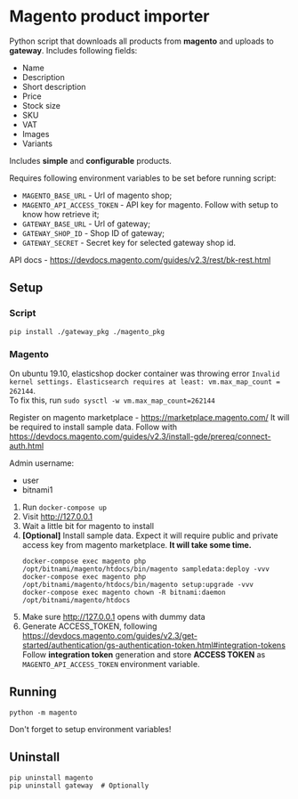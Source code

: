 # Magento product importer

Python script that downloads all products from **magento** and uploads to **gateway**. Includes following fields:
* Name
* Description
* Short description
* Price
* Stock size
* SKU
* VAT
* Images
* Variants

Includes **simple** and **configurable** products.

Requires following environment variables to be set before running script:
* `MAGENTO_BASE_URL` - Url of magento shop;
* `MAGENTO_API_ACCESS_TOKEN` - API key for magento. Follow with setup to know how retrieve it;
* `GATEWAY_BASE_URL` - Url of gateway;
* `GATEWAY_SHOP_ID` - Shop ID of gateway;
* `GATEWAY_SECRET` - Secret key for selected gateway shop id.

API docs - https://devdocs.magento.com/guides/v2.3/rest/bk-rest.html

## Setup

### Script

```
pip install ./gateway_pkg ./magento_pkg
```

### Magento

On ubuntu 19.10, elasticshop docker container was throwing error `Invalid kernel settings. Elasticsearch requires at least: vm.max_map_count = 262144`.  
To fix this, run `sudo sysctl -w vm.max_map_count=262144`

Register on magento marketplace - https://marketplace.magento.com/ It will be required to install sample data. Follow with https://devdocs.magento.com/guides/v2.3/install-gde/prereq/connect-auth.html

Admin username:
* user
* bitnami1

1. Run `docker-compose up`
2. Visit http://127.0.0.1
3. Wait a little bit for magento to install
4. **[Optional]** Install sample data. Expect it will require public and private access key from magento marketplace. **It will take some time.**
    ```
    docker-compose exec magento php /opt/bitnami/magento/htdocs/bin/magento sampledata:deploy -vvv
    docker-compose exec magento php /opt/bitnami/magento/htdocs/bin/magento setup:upgrade -vvv
    docker-compose exec magento chown -R bitnami:daemon /opt/bitnami/magento/htdocs
    ```
4. Make sure http://127.0.0.1 opens with dummy data
5. Generate ACCESS_TOKEN, following https://devdocs.magento.com/guides/v2.3/get-started/authentication/gs-authentication-token.html#integration-tokens Follow **integration token** generation and store **ACCESS TOKEN** as `MAGENTO_API_ACCESS_TOKEN` environment variable.

## Running

```
python -m magento
```

Don't forget to setup environment variables!

## Uninstall

```
pip uninstall magento
pip uninstall gateway  # Optionally
```